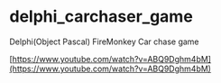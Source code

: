 # delphi_carchaser_game
Delphi(Object Pascal) FireMonkey Car chase game

[https://www.youtube.com/watch?v=ABQ9Dghm4bM](https://www.youtube.com/watch?v=ABQ9Dghm4bM)
